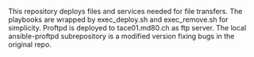 This repository deploys files and services needed for file transfers.
The playbooks are wrapped by exec_deploy.sh and exec_remove.sh for simplicity.
Proftpd is deployed to tace01.md80.ch as ftp server.
The local ansible-proftpd subrepository is a modified version fixing bugs in the original repo.
